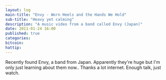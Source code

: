```yaml
---
layout: log
main-title: "Envy - Worn Heels and the Hands We Hold"
sub-title: "Heavy yet calming"
description: "A music video from a band called Envy (Japan)"
date: 2011-01-24 16:00
published: true
categories: 
bitcoin: 
hattip: 
---
```


Recently found Envy, a band from Japan. Apparently they're huge but I'm only just learning about them now.. Thanks a lot internet. Enough talk, just watch.<!--more-->

<div class='embed-container'>
	<object data="https://www.youtube.com/embed/PlQ5a-DPt8s"></object>
</div>